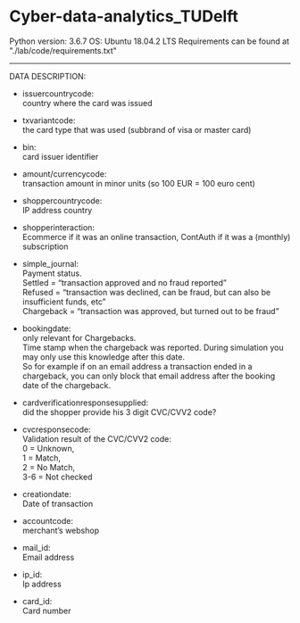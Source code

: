 # Cyber-data-analytics_TUDelft

Python version: 3.6.7
OS: Ubuntu 18.04.2 LTS
Requirements can be found at "./lab<lab-number>/code/requirements.txt"
  
---------------------------------------------------------------------

DATA DESCRIPTION:

- issuercountrycode:  
  country where the card was issued
  
- txvariantcode:  
  the card type that was used (subbrand of visa or master card)
  
- bin:  
  card issuer identifier
  
- amount/currencycode:  
  transaction amount in minor units (so 100 EUR = 100 euro cent)
  
- shoppercountrycode:  
  IP address country
  
- shopperinteraction:  
  Ecommerce if it was an online transaction, ContAuth if it was a (monthly) subscription
  
- simple_journal:  
  Payment status.  
  Settled = “transaction approved and no fraud reported”  
  Refused = “transaction was declined, can be fraud, but can also be insufficient funds, etc”  
  Chargeback = “transaction was approved, but turned out to be fraud”  
  
- bookingdate:  
  only relevant for Chargebacks.  
  Time stamp when the chargeback was reported. During simulation you may only use this knowledge after this date.  
  So for example if on an email address a transaction ended in a chargeback, you can only block that email address after the booking date of the chargeback.  

- cardverificationresponsesupplied:  
  did the shopper provide his 3 digit CVC/CVV2 code?  
  
- cvcresponsecode:  
  Validation result of the CVC/CVV2 code:  
  0 = Unknown,  
  1 = Match,  
  2 = No Match,  
  3-6 = Not checked  
  
- creationdate:  
  Date of transaction  
  
- accountcode:  
  merchant’s webshop  
  
- mail_id:  
  Email address  
  
- ip_id:  
  Ip address  
  
- card_id:  
  Card number  
  

